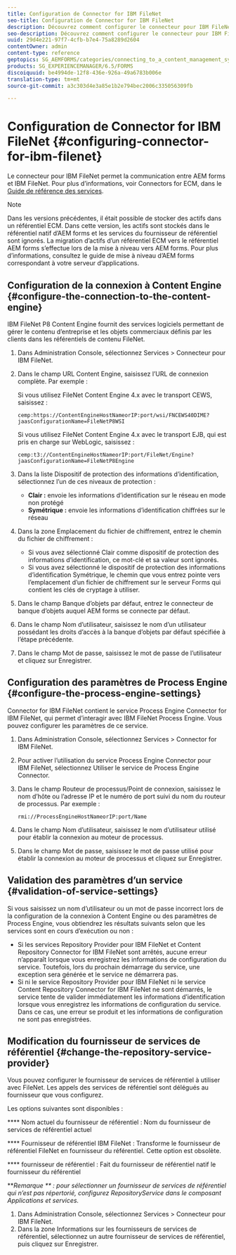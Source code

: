 ```yaml
---
title: Configuration de Connector for IBM FileNet
seo-title: Configuration de Connector for IBM FileNet
description: Découvrez comment configurer le connecteur pour IBM FileNet pour permettre la communication entre AEM forms et IBM FileNet.
seo-description: Découvrez comment configurer le connecteur pour IBM FileNet pour permettre la communication entre AEM forms et IBM FileNet.
uuid: 29d4e221-97f7-4cfb-b7e4-75a8289d2604
contentOwner: admin
content-type: reference
geptopics: SG_AEMFORMS/categories/connecting_to_a_content_management_system
products: SG_EXPERIENCEMANAGER/6.5/FORMS
discoiquuid: be4994de-12f8-436e-926a-49a6783b006e
translation-type: tm+mt
source-git-commit: a3c303d4e3a85e1b2e794bec2006c335056309fb

---
```



# Configuration de Connector for IBM FileNet {#configuring-connector-for-ibm-filenet}

Le connecteur pour IBM FileNet permet la communication entre AEM forms et IBM FileNet. Pour plus d’informations, voir Connectors for ECM, dans le [Guide de référence des services](https://www.adobe.com/go/learn_aemforms_services_63).

>[!NOTE]
>
>Dans les versions précédentes, il était possible de stocker des actifs dans un référentiel ECM. Dans cette version, les actifs sont stockés dans le référentiel natif d’AEM forms et les services du fournisseur de référentiel sont ignorés. La migration d’actifs d’un référentiel ECM vers le référentiel AEM forms s’effectue lors de la mise à niveau vers AEM forms. Pour plus d’informations, consultez le guide de mise à niveau d’AEM forms correspondant à votre serveur d’applications.

## Configuration de la connexion à Content Engine {#configure-the-connection-to-the-content-engine}

IBM FileNet P8 Content Engine fournit des services logiciels permettant de gérer le contenu d’entreprise et les objets commerciaux définis par les clients dans les référentiels de contenu FileNet.

1. Dans Administration Console, sélectionnez Services > Connecteur pour IBM FileNet.
1. Dans le champ URL Content Engine, saisissez l’URL de connexion complète. Par exemple :

   Si vous utilisez FileNet Content Engine 4.x avec le transport CEWS, saisissez :

   `cemp:https://ContentEngineHostNameorIP:port/wsi/FNCEWS40DIME?jaasConfigurationName=FileNetP8WSI`

   Si vous utilisez FileNet Content Engine 4.x avec le transport EJB, qui est pris en charge sur WebLogic, saisissez :

   `cemp:t3://ContentEngineHostNameorIP:port/FileNet/Engine?jaasConfigurationName=FileNetP8Engine`

1. Dans la liste Dispositif de protection des informations d’identification, sélectionnez l’un de ces niveaux de protection :

   * **Clair :** envoie les informations d’identification sur le réseau en mode non protégé
   * **Symétrique :** envoie les informations d’identification chiffrées sur le réseau

1. Dans la zone Emplacement du fichier de chiffrement, entrez le chemin du fichier de chiffrement :

   * Si vous avez sélectionné Clair comme dispositif de protection des informations d’identification, ce mot-clé et sa valeur sont ignorés.
   * Si vous avez sélectionné le dispositif de protection des informations d’identification Symétrique, le chemin que vous entrez pointe vers l’emplacement d’un fichier de chiffrement sur le serveur Forms qui contient les clés de cryptage à utiliser.

1. Dans le champ Banque d’objets par défaut, entrez le connecteur de banque d’objets auquel AEM forms se connecte par défaut.
1. Dans le champ Nom d’utilisateur, saisissez le nom d’un utilisateur possédant les droits d’accès à la banque d’objets par défaut spécifiée à l’étape précédente.
1. Dans le champ Mot de passe, saisissez le mot de passe de l’utilisateur et cliquez sur Enregistrer.

## Configuration des paramètres de Process Engine {#configure-the-process-engine-settings}

Connector for IBM FileNet contient le service Process Engine Connector for IBM FileNet, qui permet d’interagir avec IBM FileNet Process Engine. Vous pouvez configurer les paramètres de ce service.

1. Dans Administration Console, sélectionnez Services > Connector for IBM FileNet.
1. Pour activer l’utilisation du service Process Engine Connector pour IBM FileNet, sélectionnez Utiliser le service de Process Engine Connector.
1. Dans le champ Routeur de processus/Point de connexion, saisissez le nom d’hôte ou l’adresse IP et le numéro de port suivi du nom du routeur de processus. Par exemple :

   `rmi://ProcessEngineHostNameorIP:port/Name`

1. Dans le champ Nom d’utilisateur, saisissez le nom d’utilisateur utilisé pour établir la connexion au moteur de processus.
1. Dans le champ Mot de passe, saisissez le mot de passe utilisé pour établir la connexion au moteur de processus et cliquez sur Enregistrer.

## Validation des paramètres d’un service {#validation-of-service-settings}

Si vous saisissez un nom d’utilisateur ou un mot de passe incorrect lors de la configuration de la connexion à Content Engine ou des paramètres de Process Engine, vous obtiendrez les résultats suivants selon que les services sont en cours d’exécution ou non :

* Si les services Repository Provider pour IBM FileNet et Content Repository Connector for IBM FileNet sont arrêtés, aucune erreur n’apparaît lorsque vous enregistrez les informations de configuration du service. Toutefois, lors du prochain démarrage du service, une exception sera générée et le service ne démarrera pas.
* Si ni le service Repository Provider pour IBM FileNet ni le service Content Repository Connector for IBM FileNet ne sont démarrés, le service tente de valider immédiatement les informations d’identification lorsque vous enregistrez les informations de configuration du service. Dans ce cas, une erreur se produit et les informations de configuration ne sont pas enregistrées.

## Modification du fournisseur de services de référentiel {#change-the-repository-service-provider}

Vous pouvez configurer le fournisseur de services de référentiel à utiliser avec FileNet. Les appels des services de référentiel sont délégués au fournisseur que vous configurez.

Les options suivantes sont disponibles :

**** Nom actuel du fournisseur de référentiel : Nom du fournisseur de services de référentiel actuel

**** Fournisseur de référentiel IBM FileNet : Transforme le fournisseur de référentiel FileNet en fournisseur du référentiel. Cette option est obsolète.

**** fournisseur de référentiel : Fait du fournisseur de référentiel natif le fournisseur du référentiel

***Remarque ** : pour sélectionner un fournisseur de services de référentiel qui n’est pas répertorié, configurez RepositoryService dans le composant Applications et services.<!-- Fix broken link(See Managing Services) -->*

1. Dans Administration Console, sélectionnez Services > Connecteur pour IBM FileNet.
1. Dans la zone Informations sur les fournisseurs de services de référentiel, sélectionnez un autre fournisseur de services de référentiel, puis cliquez sur Enregistrer.

